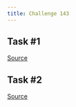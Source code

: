 ```yaml
---
title: Challenge 143
---
```



## Task #1

[Source](https://github.com/manwar/perlweeklychallenge-club/blob/master/challenge-143/alexander-pankoff/perl/ch-1.pl)

## Task #2

[Source](https://github.com/manwar/perlweeklychallenge-club/blob/master/challenge-143/alexander-pankoff/perl/ch-2.pl)
